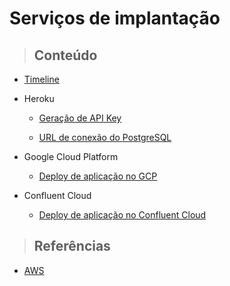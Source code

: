 # Serviços de implantação

> ## **Conteúdo**

- [Timeline](/deployment-services/timeline.md)

* Heroku

  - [Geração de API Key](/deployment-services/heroku/generate-api-key.md)

  - [URL de conexão do PostgreSQL](/deployment-services/heroku/postgres-connection-url.md)

- Google Cloud Platform

  - [Deploy de aplicação no GCP](/deployment-services/gcp/deploy-de-aplicacao.md)

- Confluent Cloud

  - [Deploy de aplicação no Confluent Cloud](/deployment-services/confluent-cloud/deploy-de-aplicacao.md)

> ## **Referências**

- [AWS](/deployment-services/aws/references.md)
